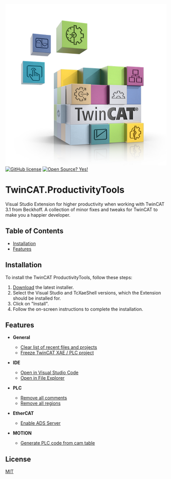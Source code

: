 ![TwinCAT logo](https://github.com/philippleidig/TwinCAT.ProductivityTools/blob/main/assets/images/TwinCAT.bmp)
[![GitHub license](https://img.shields.io/github/license/Naereen/StrapDown.js.svg)](https://github.com/philippleidig/TwinCAT.ProductivityTools/blob/main/LICENSE)
[![Open Source? Yes!](https://badgen.net/badge/Open%20Source%20%3F/Yes%21/blue?icon=github)](https://github.com/philippleidig/TcUnit-VsExtension)

# TwinCAT.ProductivityTools

Visual Studio Extension for higher productivity when working with TwinCAT 3.1 from Beckhoff.
A collection of minor fixes and tweaks for TwinCAT to make you a happier developer.

## Table of Contents
  - [Installation](#installation)
  - [Features](#features)

## Installation

To install the TwinCAT ProductivityTools, follow these steps:

1. [Download](https://github.com/philippleidig/TwinCAT.ProductivityTools/releases/latest) the latest installer.
3. Select the Visual Studio and TcXaeShell versions, which the Extension should be installed for.
4. Click on "Install".
5. Follow the on-screen instructions to complete the installation.

## Features

* **General**
  * [Clear list of recent files and projects](docs/clearecentlist.md)
  * [Freeze TwinCAT XAE / PLC project](docs/freezeproject.md)
	
* **IDE**
  * [Open in Visual Studio Code](docs/openinvisualstudiocode.md)
  * [Open in File Explorer](docs/openinfileexplorer.md)

* **PLC**
  * [Remove all comments]()
  * [Remove all regions]()

* **EtherCAT**
  * [Enable ADS Server](docs/enableadsserver.md)

* **MOTION**
  * [Generate PLC code from cam table]()

## License
[MIT](https://choosealicense.com/licenses/mit/)
